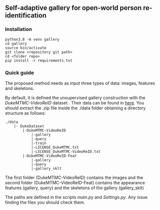 ## Self-adaptive gallery for open-world person re-identification

### Installation

```
python3.8 -m venv gallery
cd gallery 
source bin/activate
git clone <repository git path>
cd <folder repo> 
pip install -r requirements.txt
```

### Quick guide 
The proposed method needs as input three types of data: images, features and skeletons.

By default, it is defined the unsupervised gallery construction with the _DukeMTMC-VideoReID_ dataset 
. Their data can be found in [here](
https://unizares-my.sharepoint.com/:u:/g/personal/scasao_unizar_es/EXoLTqEGh3lHigJR7KtWD0sBEww96BWEP2Elr9VEizwyxQ?e=Q27LbP).
You should extract the .zip file inside the ./data folder obtaining a directory structure as follows: 
```
./data
    |- DukeDataset
        |-DukeMTMC-VideoReID
            |-gallery
            |-query
            |-train
            |-LICENSE_DukeMTMC.txt
            |-LICENSE_DukeMTMC-VideoReID.txt
        |-DukeMTMC-VideoReID-Feat
            |-gallery
            |-query
            |-gallery_sklt
```
The first folder (DukeMTMC-VideoReID) contains the images and the second folder
(DukeMTMC-VideoReID-Feat) contains the appearance features (gallery, query) and the skeletons of the gallery (gallery_sklt)

The paths are defined in the scripts _main.py_ and _Settings.py_. Any issue finding the files you should check them.